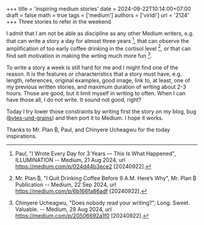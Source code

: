 +++
title = 'inspiring medium stories'
date = 2024-09-22T10:14:00+07:00
draft = false
math = true
tags = ['medium']
authors = ['viridi']
url = '2124'
+++
Three stories to refer in the weekend<!--more-->

I admit that I am not be able as discipline as any other Medium writers, e.g. that can write a story a day for almost three years [^paul_2024], that can observe the amplification of too early coffee drinking in the cortisol level [^b_2024], or that can find selt motivation in making the wrting much more fun [^ucheagwu_2024].

To write a story a week is still hard for me and I might find one of the reason. It is the features or characteristics that a story must have, e.g. length, references, original examples, good image, link to, at least, one of my previous written stories, and maximum duration of writing about 2-3 hours. Those are good, but it limit myself in writing to often. When I can have those all, I do not write. It sound not good, right?

Today I try lower those constraints by writing first the story on my blog, bug ([bytes-und-grains](https://dudung.github.io/bug/)) and then port it to Medium. I hope it works.

Thanks to Mr. Plan ₿, Paul, and Chinyere Ucheagwu for the today inspirations.

[^b_2024]: Mr. Plan ₿, "I Quit Drinking Coffee Before 9 A.M. Here’s Why", Mr. Plan ₿ Publication -- Medium, 22 Sep 2024, url https://medium.com/p/6b166fa86adf [20240922].
[^paul_2024]: Paul, "I Wrote Every Day for 3 Years — This Is What Happened", ILLUMINATION -- Medium, 21 Aug 2024, url https://medium.com/p/024d44b3ece2 [20240922].
[^ucheagwu_2024]: Chinyere Ucheagwu, "Does nobody read your writing?", Long. Sweet. Valuable. -- Medium, 29 Aug 2024, url https://medium.com/p/20506692a1f0 [20240922].
